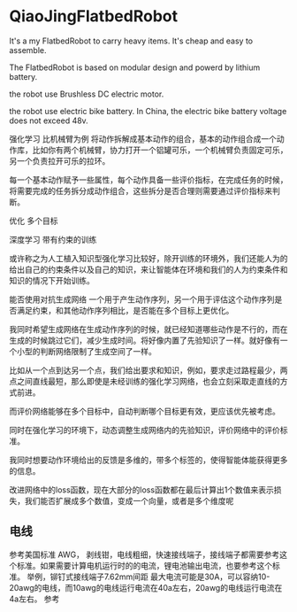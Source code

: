 # QiaoJingFlatbedRobot
It's a my FlatbedRobot to carry heavy items. It's cheap and easy to assemble.

The FlatbedRobot is based on modular design and powerd by lithium battery.  

the robot use Brushless DC electric motor.

the robot use electric bike battery. In China, the electric bike battery voltage does not exceed 48v. 

强化学习 比机械臂为例 将动作拆解成基本动作的组合，基本的动作组合成一个动作库，比如你有两个机械臂，协力打开一个铝罐可乐，一个机械臂负责固定可乐，另一个负责拉开可乐的拉环。

每一个基本动作赋予一些属性，每个动作具备一些评价指标，在完成任务的时候，将需要完成的任务拆分成动作组合，这些拆分是否合理则需要通过评价指标来判断。

优化 多个目标

深度学习 带有约束的训练 

或许称之为人工植入知识型强化学习比较好，除开训练的环境外，我们还能人为的给出自己的约束条件以及自己的知识，来让智能体在环境和我们的人为约束条件和知识的情况下开始训练。

能否使用对抗生成网络 一个用于产生动作序列，另一个用于评估这个动作序列是否满足约束，和其他动作序列相比，是否能在多个目标上更优化。

我同时希望生成网络在生成动作序列的时候，就已经知道哪些动作是不行的，而在生成的时候跳过它们，减少生成时间。将好像内置了先验知识了一样。就好像有一个小型的判断网络限制了生成空间了一样。

比如从一个点到达另一个点，我们给出要求和知识，例如，要求走过路程最少，两点之间直线最短，那么即使是未经训练的强化学习网络，也会立刻采取走直线的方式前进。

而评价网络能够在多个目标中，自动判断哪个目标更有效，更应该优先被考虑。

同时在强化学习的环境下，动态调整生成网络内的先验知识，评价网络中的评价标准。

我同时想要动作环境给出的反馈是多维的，带多个标签的，使得智能体能获得更多的信息。

改进网络中的loss函数，现在大部分的loss函数都在最后计算出1个数值来表示损失，我们能否扩展成多个数值，变成一个向量，或者是多个维度呢

## 电线

参考美国标准 AWG， 剥线钳，电线粗细，快速接线端子，接线端子都需要参考这个标准。如果需要计算电机运行时的的电流，锂电池输出电流，也要参考这个标准。
举例，铆钉式接线端子7.62mm间距 最大电流可能是30A，可以容纳10-20awg的电线，而10awg的电线运行电流在40a左右，20awg的电线运行电流在 4a左右。
参考 
